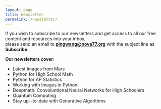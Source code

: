 ```yaml
---
layout: page
title: Newsletter
permalink: /newsletter/
---
```


If you wish to subscribe to our newsletters and get access to all our free content and resources into your inbox,   
please send an email to **pingwang@nova77.org** with the subject line as **Subscribe**.

**Our newsletters cover**: 
- Latest Images from Mars
- Python for High School Math
- Python for AP Statistics
- Working with Images in Python
- Deepmath: Convoluntional Neural Networks for High Schoolers
- Quantum Computing
- Stay up--to-date with Generative Algorithms

<br/>
<br/>
<br/>
